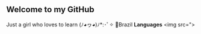 ## Welcome to my GitHub
Just a girl who loves to learn (ﾉ◕ヮ◕)ﾉ*:･ﾟ✧
📍Brazil
**Languages**
<img src=">
